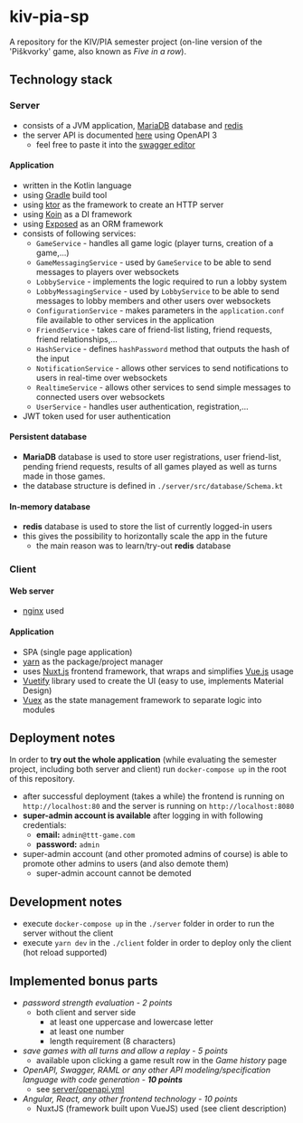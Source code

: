 # kiv-pia-sp
A repository for the KIV/PIA semester project (on-line version of the 'Piškvorky' game, also known as *Five in a row*).

## Technology stack

### Server
- consists of a JVM application, [MariaDB](https://mariadb.org/) database and [redis](https://redis.io/)
- the server API is documented [here](https://github.com/topnax/kiv-pia-sp/blob/master/server/openapi.yml) using OpenAPI 3
  - feel free to paste it into the [swagger editor](https://editor.swagger.io/)

#### Application
- written in the Kotlin language
- using [Gradle](https://gradle.org/) build tool
- using [ktor](https://ktor.io/) as the framework to create an HTTP server
- using [Koin](https://insert-koin.io/) as a DI framework
- using [Exposed](https://github.com/JetBrains/Exposed) as an ORM framework
- consists of following services:
  - `GameService` - handles all game logic (player turns, creation of a game,...)
  - `GameMessagingService` - used by `GameService` to be able to send messages to players over websockets
  - `LobbyService` - implements the logic required to run a lobby system
  - `LobbyMessagingService` -  used by `LobbyService` to be able to send messages to lobby members and other users over websockets
  - `ConfigurationService` - makes parameters in the `application.conf` file available to other services in the application
  - `FriendService` - takes care of friend-list listing, friend requests, friend relationships,...
  - `HashService` - defines `hashPassword` method that outputs the hash of the input
  - `NotificationService` - allows other services to send notifications to users in real-time over websockets
  - `RealtimeService` - allows other services to send simple messages to connected users over websockets
  - `UserService` - handles user authentication, registration,...
- JWT token used for user authentication

#### Persistent database
- **MariaDB** database is used to store user registrations, user friend-list, pending friend requests, results of all games played as well as turns made in those games.
- the database structure is defined in `./server/src/database/Schema.kt`

#### In-memory database
- **redis** database is used to store the list of currently logged-in users
- this gives the possibility to horizontally scale the app in the future
    - the main reason was to learn/try-out **redis** database
  
### Client
#### Web server
- [nginx](https://www.nginx.com/) used

####  Application
- SPA (single page application)
- [yarn](https://yarnpkg.com/) as the package/project manager
- uses [Nuxt.js](https://nuxtjs.org/) frontend framework, that wraps and simplifies [Vue.js](https://vuejs.org/) usage
- [Vuetify](https://vuetifyjs.com) library used to create the UI (easy to use, implements Material Design)
- [Vuex](https://vuex.vuejs.org/) as the state management framework to separate logic into modules
    
## Deployment notes
In order to **try out the whole application** (while evaluating the semester project, including both server and client) run `docker-compose up` in the root of this repository.
  - after successful deployment (takes a while) the frontend is running on `http://localhost:80` and the server is running on `http://localhost:8080`
  - **super-admin account is available** after logging in with following credentials:
    - **email:** `admin@ttt-game.com`
    - **password:** `admin`
  - super-admin account (and other promoted admins of course) is able to promote other admins to users (and also demote them)
    - super-admin account cannot be demoted
    
## Development notes
  - execute `docker-compose up` in the `./server` folder in order to run the server without the client
  - execute `yarn dev` in the `./client` folder in order to deploy only the client (hot reload supported)

## Implemented bonus parts
- *password strength evaluation - 2 points*
    - both client and server side
      - at least one uppercase and lowercase letter
      - at least one number
      - length requirement (8 characters)
- *save games with all turns and allow a replay - 5 points* 
    - available upon clicking a game result row in the *Game history* page
- *OpenAPI, Swagger, RAML or any other API modeling/specification language with code generation - **10 points*** 
    - see [server/openapi.yml](https://github.com/topnax/kiv-pia-sp/blob/master/server/openapi.yml)
- *Angular, React, any other frontend technology - 10 points* 
    - NuxtJS (framework built upon VueJS) used (see client description)

